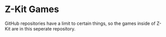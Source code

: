 # Z-Kit Games
GitHub repositories have a limit to certain things, so the games inside of Z-Kit are in this seperate repository.
